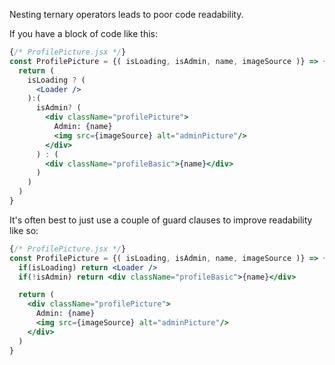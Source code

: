 Nesting ternary operators leads to poor code readability.

If you have a block of code like this:

```jsx
{/* ProfilePicture.jsx */}
const ProfilePicture = {( isLoading, isAdmin, name, imageSource )} => {
  return (
    isLoading ? (
      <Loader />
    ):(
      isAdmin? (
        <div className="profilePicture">
          Admin: {name}
          <img src={imageSource} alt="adminPicture"/>
        </div>
      ) : (
        <div className="profileBasic">{name}</div>
      )
    )
  )
}
```

It's often best to just use a couple of guard clauses to improve readability like so:

```jsx
{/* ProfilePicture.jsx */}
const ProfilePicture = {( isLoading, isAdmin, name, imageSource )} => {
  if(isLoading) return <Loader />
  if(!isAdmin) return <div className="profileBasic">{name}</div>

  return (
    <div className="profilePicture">
      Admin: {name}
      <img src={imageSource} alt="adminPicture"/>
    </div>
  )
}
```